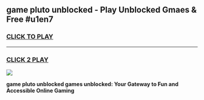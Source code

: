 
## game pluto unblocked - Play Unblocked Gmaes & Free #u1en7
<h3>
<a href="https://news.freeplayer.one?title=game_pluto_unblocked&ref=03M">CLICK TO PLAY</a></h3>
<hr>

<h3>
<a href="https://news.freeplayer.one?title=game_pluto_unblocked&ref=03M">CLICK 2 PLAY</a>
  
</h3>

<a href="https://news.freeplayer.one?title=game_pluto_unblocked&ref=03M"><img src="https://clearcache.store/games.png"></a>


**game pluto unblocked games unblocked: Your Gateway to Fun and Accessible Online Gaming**
